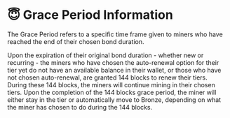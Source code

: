 # 😇 Grace Period Information

The Grace Period refers to a specific time frame given to miners who have reached the end of their chosen bond duration.&#x20;

Upon the expiration of their original bond duration - whether new or recurring - the miners who have chosen the auto-renewal option for their tier yet do not have an available balance in their wallet, or those who have not chosen auto-renewal, are granted 144 blocks to renew their tiers. During these 144 blocks, the miners will continue mining in their chosen tiers. Upon the completion of the 144 blocks grace period, the miner will either stay in the tier or automatically move to Bronze, depending on what the miner has chosen to do during the 144 blocks.&#x20;
